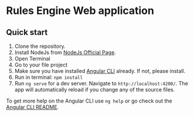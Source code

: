 # Rules Engine Web application

## Quick start

1. Clone the repository.
2. Install NodeJs from [NodeJs Official Page](https://nodejs.org/en).
3. Open Terminal
4. Go to your file project
5. Make sure you have installed [Angular CLI](https://github.com/angular/angular-cli) already. If not, please install.
6. Run in terminal: ```npm install```
7. Run `ng serve` for a dev server. Navigate to `http://localhost:4200/`. The app will automatically reload if you change any of the source files.

To get more help on the Angular CLI use `ng help` or go check out the [Angular CLI README](https://github.com/angular/angular-cli/blob/master/README.md).